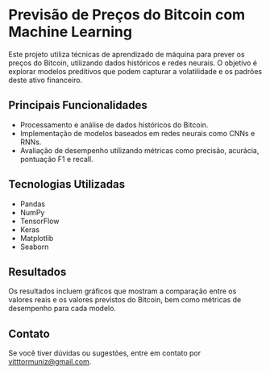 # Previsão de Preços do Bitcoin com Machine Learning

Este projeto utiliza técnicas de aprendizado de máquina para prever os preços do Bitcoin, utilizando dados históricos e redes neurais. O objetivo é explorar modelos preditivos que podem capturar a volatilidade e os padrões deste ativo financeiro.

## Principais Funcionalidades

- Processamento e análise de dados históricos do Bitcoin.
- Implementação de modelos baseados em redes neurais como CNNs e RNNs.
- Avaliação de desempenho utilizando métricas como precisão, acurácia, pontuação F1 e recall.

## Tecnologias Utilizadas
- Pandas
- NumPy
- TensorFlow
- Keras
- Matplotlib
- Seaborn

## Resultados

Os resultados incluem gráficos que mostram a comparação entre os valores reais e os valores previstos do Bitcoin, bem como métricas de desempenho para cada modelo.

## Contato
Se você tiver dúvidas ou sugestões, entre em contato por [vitttormuniz@gmail.com](mailto:vitttormuniz@gmail.com).
